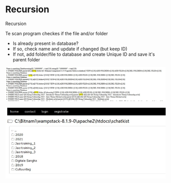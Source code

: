 # Recursion
Recursion

Te scan program checkes if the file and/or folder
* Is already present in database? 
* If so, check name and update if changed (but keep ID)
* If not, add folder/file to database and create Unique ID and save it's parent folder

![Scan Program](ScanProgram.JPG)

![Show Directory folders and files](FolderElement.JPG)
